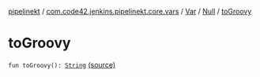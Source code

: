 [pipelinekt](../../../index.md) / [com.code42.jenkins.pipelinekt.core.vars](../../index.md) / [Var](../index.md) / [Null](index.md) / [toGroovy](./to-groovy.md)

# toGroovy

`fun toGroovy(): `[`String`](https://kotlinlang.org/api/latest/jvm/stdlib/kotlin/-string/index.html) [(source)](https://github.com/code42/pipelinekt/tree/master/core/src/main/kotlin/com/code42/jenkins/pipelinekt/core/vars/Var.kt#L18)